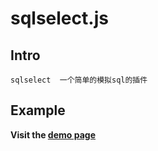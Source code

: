 # sqlselect.js

## Intro

```
sqlselect  一个简单的模拟sql的插件
```

## Example

**Visit the [demo page](https://n-feng.github.io/Editbutton/)**